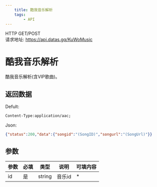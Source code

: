 ```yaml
---
    title: 酷我音乐解析
    tags:
        - API
---
```

<span class="http">HTTP GET/POST</span>  
请求地址: https://api.datas.gq/KuWoMusic

# 酷我音乐解析
酷我音乐解析(含VIP歌曲)。

## 返回数据
Defult:
```
Content-Type:application/aac;
```
Json:
```json
{"status":200,"data":{"songid":"(SongID)","songurl":"(SongUrl)"}}
```

## 参数
| 参数 | 必填 | 类型 | 说明 | 可填内容 |
| --- | --- | --- | --- | --- |
| id | 是 | string | 音乐id | * |

<script async src="https://pagead2.googlesyndication.com/pagead/js/adsbygoogle.js?client=ca-pub-3270219743311431" crossorigin="anonymous"></script>